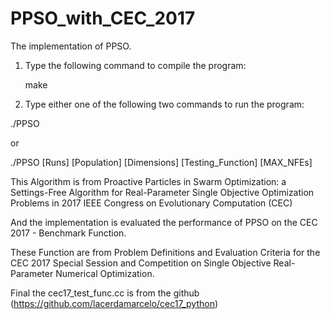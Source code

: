 # PPSO_with_CEC_2017
The implementation of PPSO.


1. Type the following command to compile the program:

   make

2. Type either one of the following two commands to run the program:

  ./PPSO

  or
  
  ./PPSO [Runs] [Population] [Dimensions] [Testing_Function] [MAX_NFEs]



This Algorithm is from Proactive Particles in Swarm Optimization: a Settings-Free Algorithm for Real-Parameter Single Objective Optimization Problems in 2017 IEEE Congress on Evolutionary Computation (CEC)

And the implementation is evaluated the performance of PPSO on the CEC 2017 - Benchmark Function.

These Function are from Problem Definitions and Evaluation Criteria for the CEC 2017 Special Session and Competition on Single Objective Real-Parameter Numerical Optimization.


Final the cec17_test_func.cc is from the github (https://github.com/lacerdamarcelo/cec17_python)






